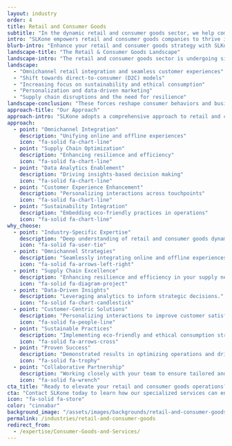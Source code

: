 ```yaml
---
layout: industry
order: 4
title: Retail and Consumer Goods
subtitle: "In the dynamic retail and consumer goods sector, we help companies enhance operational agility, optimize supply chains, and leverage data-driven insights for superior customer experiences."
intro: "SLKone empowers retail and consumer goods companies to thrive in an era of rapid change and evolving consumer expectations. We partner with organizations to enhance operational agility, optimize supply chains, and leverage data-driven insights for superior customer experiences."
blurb-intro: "Enhance your retail and consumer goods strategy with SLKone's expert insights and innovative solutions for a rapidly changing market."
landscape-title: "The Retail & Consumer Goods Landscape"
landscape-intro: "The retail and consumer goods sector is undergoing significant transformation, driven by:"
landscape:
  - "Omnichannel retail integration and seamless customer experiences"
  - "Shift towards direct-to-consumer (D2C) models"
  - "Increasing focus on sustainability and ethical consumption"
  - "Personalization and data-driven marketing"
  - "Supply chain disruptions and the need for resilience"
landscape-conclusion: "These forces reshape consumer behaviors and business models, necessitating agile and innovative approaches."
approach-title: "Our Approach"
approach-intro: "SLKone adopts a comprehensive approach to retail and consumer goods challenges, integrating operational excellence with customer-centric strategies. Our framework encompasses:"
approach:
  - point: "Omnichannel Integration"
    description: "Unifying online and offline experiences"
    icon: "fa-solid fa-chart-line"
  - point: "Supply Chain Optimization"
    description: "Enhancing resilience and efficiency"
    icon: "fa-solid fa-chart-line"
  - point: "Data Analytics Enablement"
    description: "Driving insights-based decision making"
    icon: "fa-solid fa-chart-line"
  - point: "Customer Experience Enhancement"
    description: "Personalizing interactions across touchpoints"
    icon: "fa-solid fa-chart-line"
  - point: "Sustainability Integration"
    description: "Embedding eco-friendly practices in operations"
    icon: "fa-solid fa-chart-line"
why_choose:
  - point: "Industry-Specific Expertise"
    description: "Deep understanding of retail and consumer goods dynamics."
    icon: "fa-solid fa-user-tie"
  - point: "Omnichannel Strategies"
    description: "Seamlessly integrating online and offline experiences."
    icon: "fa-solid fa-arrows-left-right"
  - point: "Supply Chain Excellence"
    description: "Enhancing resilience and efficiency in your supply networks."
    icon: "fa-solid fa-diagram-project"
  - point: "Data-Driven Insights"
    description: "Leveraging analytics to inform strategic decisions."
    icon: "fa-solid fa-chart-candlestick"
  - point: "Customer-Centric Solutions"
    description: "Personalizing interactions to improve customer satisfaction."
    icon: "fa-solid fa-people-line"
  - point: "Sustainable Practices"
    description: "Implementing eco-friendly and ethical consumption strategies."
    icon: "fa-solid fa-arrows-cross"
  - point: "Proven Success"
    description: "Demonstrated results in optimizing operations and driving growth."
    icon: "fa-solid fa-trophy"
  - point: "Collaborative Partnership"
    description: "Working closely with your team to ensure tailored and effective solutions."
    icon: "fa-solid fa-wrench"
cta_title: "Ready to elevate your retail and consumer goods operations?"
cta: "Contact SLKone today to learn how our specialized services can enhance your operational agility and customer experiences."
icon: "fa-solid fa-store"
color: "cinnabar"
background_image: "/assets/images/backgrounds/retail-and-consumer-goods.webp"
permalink: /industries/retail-and-consumer-goods
redirect_from:
  - /expertise/Consumer-Goods-and-Services/
---
```


